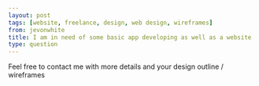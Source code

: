 ```yaml
---
layout: post
tags: [website, freelance, design, web design, wireframes]
from: jevonwhite
title: I am in need of some basic app developing as well as a website
type: question
---
```

Feel free to contact me with more details and your design outline / wireframes
